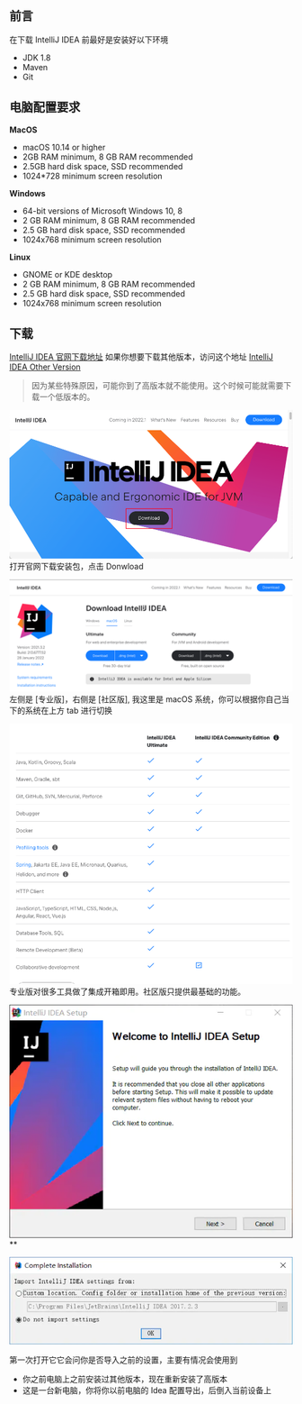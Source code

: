 ## 前言

在下载 IntelliJ IDEA 前最好是安装好以下环境

- JDK 1.8
- Maven
- Git

##

## 电脑配置要求

**MacOS**

- macOS 10.14 or higher
- 2GB RAM minimum, 8 GB RAM recommended
- 2.5GB hard disk space, SSD recommended
- 1024\*728 minimum screen resolution

**Windows**

- 64-bit versions of Microsoft Windows 10, 8
- 2 GB RAM minimum, 8 GB RAM recommended
- 2.5 GB hard disk space, SSD recommended
- 1024x768 minimum screen resolution

**Linux**

- GNOME or KDE desktop
- 2 GB RAM minimum, 8 GB RAM recommended
- 2.5 GB hard disk space, SSD recommended
- 1024x768 minimum screen resolution

## 下载

[IntelliJ IDEA 官网下载地址](https://www.jetbrains.com/idea/) 如果你想要下载其他版本，访问这个地址 [IntelliJ IDEA Other Version](https://www.jetbrains.com/idea/download/other.html)

> 因为某些特殊原因，可能你到了高版本就不能使用。这个时候可能就需要下载一个低版本的。

![image.png](images/install-idea/bfd5bc9f7b42c7c90721b8e6f19c5080.png)<br />打开官网下载安装包，点击 Donwload

![image.png](images/install-idea/186d4080b7b4077f96aabd1807d3ed5b.png)<br />左侧是 [专业版]，右侧是 [社区版], 我这里是 macOS 系统，你可以根据你自己当下的系统在上方 tab 进行切换

![image.png](images/install-idea/8b6f5a9f2e1b221ee3577eaf46fdb2fa.png)<br />专业版对很多工具做了集成开箱即用。社区版只提供最基础的功能。

![](images/install-idea/03e7547725529d3118d85fd4443eb36b.png)<br />\*\*

![](images/install-idea/126f7432674a4d8c32c071c8a30ca7fe.png)

第一次打开它它会问你是否导入之前的设置，主要有情况会使用到

- 你之前电脑上之前安装过其他版本，现在重新安装了高版本
- 这是一台新电脑，你将你以前电脑的 Idea 配置导出，后倒入当前设备上
